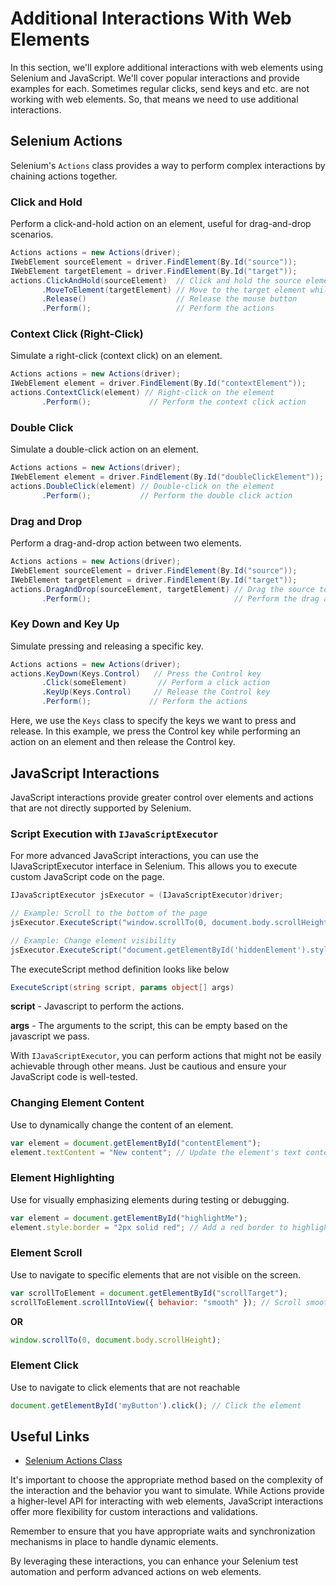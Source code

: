 # Additional Interactions With Web Elements

In this section, we'll explore additional interactions with web elements using Selenium and JavaScript. We'll cover 
popular interactions and provide examples for each. Sometimes regular clicks, send keys and etc. are not working with
web elements. So, that means we need to use additional interactions.

## Selenium Actions

Selenium's `Actions` class provides a way to perform complex interactions by chaining actions together.

### Click and Hold

Perform a click-and-hold action on an element, useful for drag-and-drop scenarios.
```csharp
Actions actions = new Actions(driver);
IWebElement sourceElement = driver.FindElement(By.Id("source"));
IWebElement targetElement = driver.FindElement(By.Id("target"));
actions.ClickAndHold(sourceElement)  // Click and hold the source element
       .MoveToElement(targetElement) // Move to the target element while holding
       .Release()                    // Release the mouse button
       .Perform();                   // Perform the actions
```

### Context Click (Right-Click)

Simulate a right-click (context click) on an element.

```csharp
Actions actions = new Actions(driver);
IWebElement element = driver.FindElement(By.Id("contextElement"));
actions.ContextClick(element) // Right-click on the element
       .Perform();             // Perform the context click action
```

### Double Click

Simulate a double-click action on an element.

```csharp
Actions actions = new Actions(driver);
IWebElement element = driver.FindElement(By.Id("doubleClickElement"));
actions.DoubleClick(element) // Double-click on the element
       .Perform();           // Perform the double click action
```

### Drag and Drop

Perform a drag-and-drop action between two elements.

```csharp
Actions actions = new Actions(driver);
IWebElement sourceElement = driver.FindElement(By.Id("source"));
IWebElement targetElement = driver.FindElement(By.Id("target"));
actions.DragAndDrop(sourceElement, targetElement) // Drag the source to the target
       .Perform();                                // Perform the drag and drop action
```

### Key Down and Key Up

Simulate pressing and releasing a specific key.

```csharp
Actions actions = new Actions(driver);
actions.KeyDown(Keys.Control)   // Press the Control key
       .Click(someElement)       // Perform a click action
       .KeyUp(Keys.Control)     // Release the Control key
       .Perform();             // Perform the actions
```

Here, we use the `Keys` class to specify the keys we want to press and release. In this example, we press the Control key
while performing an action on an element and then release the Control key.

## JavaScript Interactions

JavaScript interactions provide greater control over elements and actions that are not directly supported by Selenium.

### Script Execution with `IJavaScriptExecutor`

For more advanced JavaScript interactions, you can use the IJavaScriptExecutor interface in Selenium. This allows you
to execute custom JavaScript code on the page.

```csharp
IJavaScriptExecutor jsExecutor = (IJavaScriptExecutor)driver;

// Example: Scroll to the bottom of the page
jsExecutor.ExecuteScript("window.scrollTo(0, document.body.scrollHeight);");

// Example: Change element visibility
jsExecutor.ExecuteScript("document.getElementById('hiddenElement').style.display = 'block';");
```

The executeScript method definition looks like below

```csharp
ExecuteScript(string script, params object[] args)
```

**script** - Javascript to perform the actions.

**args** - The arguments to the script, this can be empty based on the javascript we pass.

With `IJavaScriptExecutor`, you can perform actions that might not be easily achievable through other means.
Just be cautious and ensure your JavaScript code is well-tested.

### Changing Element Content

Use to dynamically change the content of an element.

```javascript
var element = document.getElementById("contentElement");
element.textContent = "New content"; // Update the element's text content
```

### Element Highlighting

Use for visually emphasizing elements during testing or debugging.

```javascript
var element = document.getElementById("highlightMe");
element.style.border = "2px solid red"; // Add a red border to highlight the element
```

### Element Scroll

Use to navigate to specific elements that are not visible on the screen.

```javascript
var scrollToElement = document.getElementById("scrollTarget");
scrollToElement.scrollIntoView({ behavior: "smooth" }); // Scroll smoothly to the element
```

**OR**

```javascript
window.scrollTo(0, document.body.scrollHeight);
```

### Element Click

Use to navigate to click elements that are not reachable

```javascript
document.getElementById('myButton').click(); // Click the element
```

## Useful Links

- [Selenium Actions Class](https://toolsqa.com/selenium-webdriver/actions-class-in-selenium/)

It's important to choose the appropriate method based on the complexity of the interaction and the behavior you want 
to simulate. While Actions provide a higher-level API for interacting with web elements, JavaScript interactions offer more flexibility for custom interactions and validations.

Remember to ensure that you have appropriate waits and synchronization mechanisms in place to handle dynamic elements.

By leveraging these interactions, you can enhance your Selenium test automation and perform advanced actions on web 
elements.